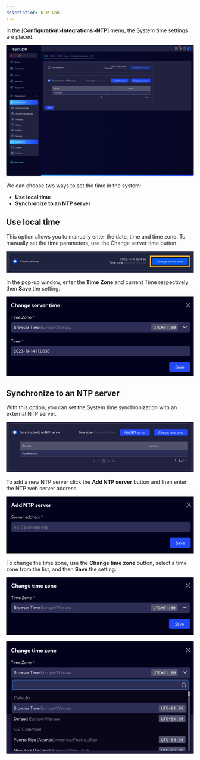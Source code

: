 ```yaml
---
description: NTP Tab
---
```


In the [**Configuration>Integrations>NTP**] menu, the System time settings are placed.

![image-20231114105503988](assets_01-NTP/image-20231114105503988.png)

We can choose two ways to set the time in the system:

- **Use local time** 
- **Synchronize to an NTP server**

## Use local time

This option allows you to manually enter the date, time and time zone. To manually set the time parameters, use the Change server time button. 

![image-20231114110805998](assets_01-NTP/image-20231114110805998.png)

In the pop-up window, enter the **Time Zone** and current Time respectively then **Save** the setting.

![image-20231114110842294](assets_01-NTP/image-20231114110842294.png)

## **Synchronize to an NTP server**

With this option, you can set the System time synchronization with an external NTP server.

![image-20231114111407682](assets_01-NTP/image-20231114111407682.png)

To add a new NTP server click the **Add NTP server** button and then enter the NTP web server address.

![image-20231114111832718](assets_01-NTP/image-20231114111832718.png)

To change the time zone, use the **Change time zone** button, select a time zone from the list, and then **Save** the setting.



![image-20231114112137800](assets_01-NTP/image-20231114112137800.png)

![image-20231114112223107](assets_01-NTP/image-20231114112223107.png)
